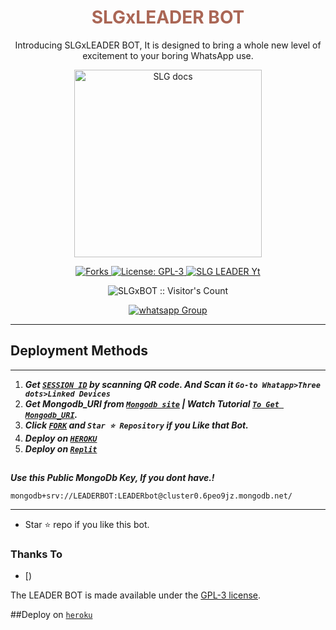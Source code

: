  <h1 align="center"> <font color="#AA6655"> SLGxLEADER BOT </font> </h1> 
<p align="center"> Introducing SLGxLEADER BOT, It is designed to bring a whole new level of excitement to your boring WhatsApp use. </p>

<p align="center">
  <a href="https://youtube.com/@SLGLEADER">
    <img alt="SLG docs" height="300" src="https://i.imgur.com/FfBybSI.jpg">
  </a>
</p>
   
   
<p align="center">
  <a href="" target="_blank">
    <img alt="Forks" src="https://img.shields.io/github/forks/SLGxBOT/SLGxLEADER-BOT" />
  </a>
  <a aria-label="SLGxLEADER BOT is free to use" href="https://github.com/SLGxBOT/SLGxLEADER-BOT/blob/main/LICENCE" target="_blank">
    <img alt="License: GPL-3" src="https://badges.frapsoft.com/os/gpl/gpl.png?v=103)](https://opensource.org/licenses/GPL-3.0/" target="_blank" />
  </a>
  <a aria-label="SLGxLEADER BOT is free to use" href="https://youtube.com/@SLGLEADER" target="_blank">
    <img alt="SLG LEADER Yt" src="https://img.shields.io/youtube/channel/subscribers/UCVfr-kGIWiXnalRK-VR4-hg" target="_blank" />
  </a>

</p>
<p align="center"><img src="https://profile-counter.glitch.me/{SLGxBOT}/count.svg" alt="SLGxBOT :: Visitor's Count" /></p>
<p align="center">
 <a href="https://chat.whatsapp.com/CiqdwyiDV9eCR3xLe0Ttvi" target="_blank">
    <img alt="whatsapp Group" src="https://img.shields.io/badge/ Whatsapp Support Group -25D366?style=for-the-badge&logo=whatsapp&logoColor=white" />
  </a>
</p>

---
 
 


   
 
 

 



 





  
 
## Deployment Methods
---
1.  ***Get [`SESSION ID`](https://replit.com/@LEADERlionbot/LEADER-BOT-QR?v=1) by scanning QR code. And Scan it `Go-to Whatapp>Three dots>Linked Devices`***
2.  ***Get Mongodb_URI from [`Mongodb site`](https://www.mongodb.com/) | Watch Tutorial [`To Get Mongodb_URI`](https://youtu.be/6rnftFl0fAI).***
3.  ***Click [`FORK`](https://github.com/SLGxBOT/SLGxLEADER-BOT/fork) and `Star ⭐ Repository` if you Like that Bot.***
4.  ***Deploy on [`HEROKU`](https://suhail-web01.vercel.app/deploy.html)***
5.  ***Deploy on [`Replit`](https://replit.com/github/SLGxBOT/SLGxLEADER-BOT)***

##


***Use this Public MongoDb Key, If you dont have.!***
```
mongodb+srv://LEADERBOT:LEADERbot@cluster0.6peo9jz.mongodb.net/
```
---

- Star ⭐ repo if you like this bot.



### Thanks To
- [) 


The LEADER BOT is made available under the [GPL-3 license](https://github.com/SLGxBOT/SLGxLEADER-BOT/blob/main/LICENCE).

##Deploy on [`heroku`]( https://dashboard.heroku.com/new?template=https://github.com/SuhailTechInfo/Suhail-Md)
